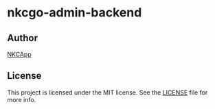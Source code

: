 # nkcgo-admin-backend

## Author

[NKCApp](http://nkcapp.com)

## License

This project is licensed under the MIT license. See the [LICENSE](LICENSE.txt) file for more info.
